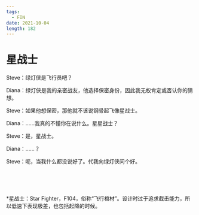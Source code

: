 ```yaml
---
tags:
  - FIN
date: 2021-10-04
length: 182
---
```


# 星战士

Steve：绿灯侠是飞行员吧？

Diana：绿灯侠是我的亲密战友，他选择保密身份，因此我无权肯定或否认你的猜想。

Steve：如果他想保密，那他就不该说钢骨起飞像星战士。

Diana：……我真的不懂你在说什么。星星战士？

Steve：是，星战士。

Diana：……？

Steve：呃，当我什么都没说好了。代我向绿灯侠问个好。

<br>

<br>

<br>

*星战士：Star Fighter，F104，俗称“飞行棺材”。设计时过于追求截击能力，所以低速下表现极差，也包括起降的时候。
